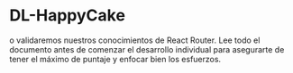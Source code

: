 # DL-HappyCake
o validaremos nuestros conocimientos de React Router. Lee todo el documento antes de comenzar el desarrollo individual para asegurarte de tener el máximo de puntaje y enfocar bien los esfuerzos.
